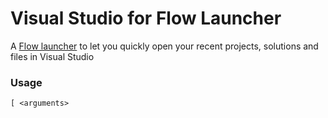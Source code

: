 Visual Studio for Flow Launcher 
==================

A [Flow launcher](https://github.com/Flow-Launcher/Flow.Launcher) to let you quickly open your recent projects, solutions and files in Visual Studio

### Usage

    [ <arguments>